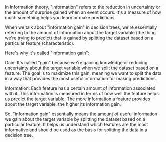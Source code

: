 In information theory, "information" refers to the reduction in uncertainty or the amount of surprise gained when an event occurs. It's a measure of how much something helps you learn or make predictions.

When we talk about "information gain" in decision trees, we're essentially referring to the amount of information about the target variable (the thing we're trying to predict) that is gained by splitting the dataset based on a particular feature (characteristic).

Here's why it's called "information gain":

Gain: It's called "gain" because we're gaining knowledge or reducing uncertainty about the target variable when we split the dataset based on a feature. The goal is to maximize this gain, meaning we want to split the data in a way that provides the most useful information for making predictions.

Information: Each feature has a certain amount of information associated with it. This information is measured in terms of how well the feature helps us predict the target variable. The more information a feature provides about the target variable, the higher its information gain.

So, "information gain" essentially means the amount of useful information we gain about the target variable by splitting the dataset based on a particular feature. It helps us understand which features are the most informative and should be used as the basis for splitting the data in a decision tree.






